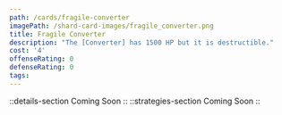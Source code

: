 ```yaml
---
path: /cards/fragile-converter
imagePath: /shard-card-images/fragile_converter.png
title: Fragile Converter
description: "The [Converter] has 1500 HP but it is destructible."
cost: '4'
offenseRating: 0
defenseRating: 0
tags:
---
```

::details-section
Coming Soon
::
::strategies-section
Coming Soon
::